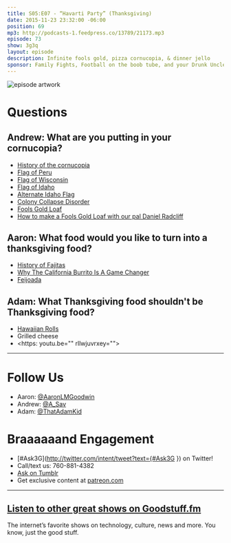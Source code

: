 ```yaml
---
title: S05:E07 - “Havarti Party” (Thanksgiving)
date: 2015-11-23 23:32:00 -06:00
position: 69
mp3: http://podcasts-1.feedpress.co/13789/21173.mp3
episode: 73
show: 3g3q
layout: episode
description: Infinite fools gold, pizza cornucopia, & dinner jello
sponsor: Family Fights, Football on the boob tube, and your Drunk Uncle
---
```


![episode artwork][1]

# Questions

## Andrew: What are you putting in your cornucopia?

* [History of the cornucopia][2]
* [Flag of Peru][3]
* [Flag of Wisconsin][4]
* [Flag of Idaho][5]
* [Alternate Idaho Flag][6]
* [Colony Collapse Disorder][7]
* [Fools Gold Loaf][8]
* [How to make a Fools Gold Loaf with our pal Daniel Radcliff][9]

## Aaron: What food would you like to turn into a thanksgiving food?

* [History of Fajitas][10]
* [Why The California Burrito Is A Game Changer][11]
* [Feijoada][12]

## Adam: What Thanksgiving food shouldn't be Thanksgiving food?

* [Hawaiian Rolls][13]
* Grilled cheese
* <https: youtu.be="" rllwjuvrxey="">

***

# Follow Us
* Aaron: [@AaronLMGoodwin](http://twitter.com/aaronlmgoodwin)
* Andrew: [@A_Sav](http://twitter.com/a_sav)
* Adam: [@ThatAdamKid](http://twitter.com/thatadamkid)

# Braaaaaand Engagement
* [#Ask3G](http://twitter.com/intent/tweet?text={#Ask3G }) on Twitter!
* Call/text us: 760-881-4382
* [Ask on Tumblr](http://3g3q.co/ask)
* Get exclusive content at [patreon.com](http://www.patreon.com/3g3q)

***

## [Listen to other great shows on Goodstuff.fm](http://goodstuff.fm/)
The internet’s favorite shows on technology, culture, news and more. You know, just the good stuff.

[1]: http://l.gdwn.co/1c59y.jpg
[2]: http://www.brighthubeducation.com/history-homework-help/126590-what-is-a-cornucopia/
[3]: https://en.wikipedia.org/wiki/Flag_of_Peru
[4]: https://en.wikipedia.org/wiki/Flag_of_Wisconsin
[5]: https://en.wikipedia.org/wiki/Flag_and_seal_of_Idaho
[6]: http://bit.ly/1T7ozp4
[7]: http://bit.ly/1lBH49S
[8]: https://en.wikipedia.org/wiki/Fool%27s_Gold_Loaf
[9]: https://www.youtube.com/watch?v=RWIEVV1W130
[10]: http://www.austinchronicle.com/food/2005-03-04/261130/
[11]: http://www.buzzfeed.com/pablovaldivia/all-hail-the-california-burrito#.fw69B5MjV
[12]: https://en.wikipedia.org/wiki/Feijoada
[13]: http://www.kingshawaiian.com/products/rolls-12-pack/
[14]: http://twitter.com/aaronlmgoodwin
[15]: http://twitter.com/a_sav
[16]: http://twitter.com/thatadamkid
[17]: http://www.patreon.com/3g3q
[18]: http://goodstuff.fm/3g3q/
